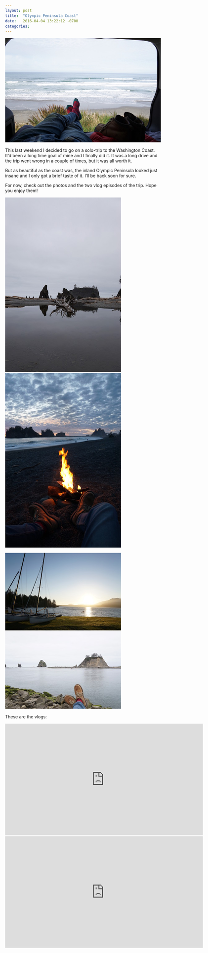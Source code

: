 ```yaml
---
layout: post
title:  "Olympic Peninsula Coast"
date:   2016-04-04 13:22:12 -0700
categories:
---
```


![Olympic Peninsula Coast](/images/blog/20160404_olympic1.jpeg)

This last weekend I decided to go on a solo-trip to the Washington Coast. It’d been a long time goal of mine and I finally did it. It was a long drive and the trip went wrong in a couple of times, but it was all worth it.

But as beautiful as the coast was, the inland Olympic Peninsula looked just insane and I only got a brief taste of it. I’ll be back soon for sure.

For now, check out the photos and the two vlog episodes of the trip. Hope you enjoy them!

![Olympic Peninsula Coast](/images/blog/20160404_olympic2.jpeg) ![Olympic Peninsula Coast](/images/blog/20160404_olympic3.jpeg)

![Olympic Peninsula Coast](/images/blog/20160404_olympic4.jpeg) ![Olympic Peninsula Coast](/images/blog/20160404_olympic5.jpeg)

These are the vlogs:

<div class="align-center">
<iframe width="640" height="360" src="https://www.youtube.com/embed/sFAtRp-MoGI" frameborder="0" allowfullscreen></iframe>
</div>

<div class="align-center">
<iframe width="640" height="360" src="https://www.youtube.com/embed/C28KIOL8vJ0" frameborder="0" allowfullscreen></iframe>
</div>
